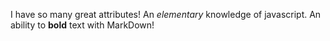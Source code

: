 I have so many great attributes! An *elementary* knowledge of javascript. An ability to **bold** text with MarkDown!
